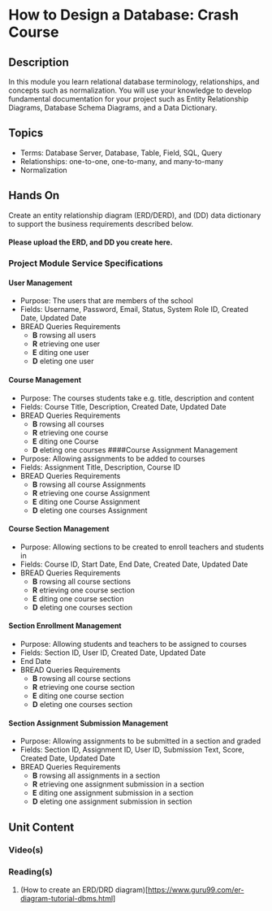 # How to Design a Database: Crash Course
## Description
In this module you learn relational database terminology, relationships, and concepts such as normalization.  You will use your knowledge to develop fundamental documentation for your project such as Entity Relationship Diagrams, Database Schema Diagrams, and a Data Dictionary.
## Topics
- Terms: Database Server, Database, Table, Field, SQL, Query
- Relationships: one-to-one, one-to-many, and many-to-many
- Normalization
## Hands On
Create an entity relationship diagram (ERD/DERD), and (DD) data dictionary to support the business requirements described below.    
#### Please upload the ERD, and DD you create here.
### Project Module Service Specifications
#### User Management
- Purpose: The users that are members of the school
- Fields: Username, Password, Email, Status, System Role ID, Created Date, Updated Date
- BREAD Queries Requirements
  - **B** rowsing all users
  - **R** etrieving one user
  - **E** diting one user
  - **D** eleting one user
#### Course Management
- Purpose: The courses students take e.g. title, description and content
- Fields: Course Title, Description, Created Date, Updated Date
- BREAD Queries Requirements
  - **B** rowsing all courses
  - **R** etrieving one course
  - **E** diting one Course
  - **D** eleting one courses
####Course Assignment Management
- Purpose: Allowing assignments to be added to courses
- Fields: Assignment Title, Description, Course ID
- BREAD Queries Requirements
  - **B** rowsing all course Assignments
  - **R** etrieving one course Assignment
  - **E** diting one Course Assignment
  - **D** eleting one courses Assignment
#### Course Section Management
- Purpose: Allowing sections to be created to enroll teachers and students in
- Fields: Course ID, Start Date, End Date, Created Date, Updated Date
- BREAD Queries Requirements
  - **B** rowsing all course sections
  - **R** etrieving one course section
  - **E** diting one course section
  - **D** eleting one courses section
#### Section Enrollment Management
- Purpose: Allowing students and teachers to be assigned to courses
- Fields: Section ID, User ID, Created Date, Updated Date
- End Date
- BREAD Queries Requirements
  - **B** rowsing all course sections
  - **R** etrieving one course section
  - **E** diting one course section
  - **D** eleting one courses section
#### Section Assignment Submission Management
- Purpose: Allowing assignments to be submitted in a section and graded
- Fields: Section ID, Assignment ID, User ID, Submission Text, Score, Created Date, Updated Date
- BREAD Queries Requirements
  - **B** rowsing all assignments in a section
  - **R** etrieving one assignment submission in a section
  - **E** diting one assignment submission in a section
  - **D** eleting one assignment submission in section
## Unit Content
### Video(s)
### Reading(s)
1. (How to create an ERD/DRD diagram)[https://www.guru99.com/er-diagram-tutorial-dbms.html]
